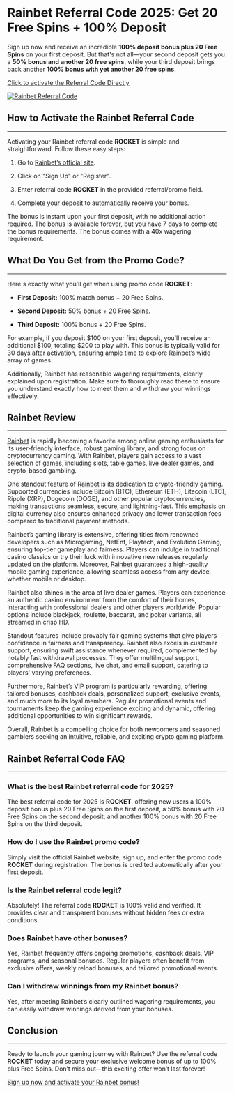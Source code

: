 # Rainbet Referral Code 2025: Get 20 Free Spins + 100% Deposit

Sign up now and receive an incredible **100% deposit bonus plus 20 Free Spins** on your first deposit. But that's not all—your second deposit gets you a **50% bonus and another 20 free spins**, while your third deposit brings back another **100% bonus with yet another 20 free spins**.

[Click to activate the Referral Code Directly](https://rebrand.ly/rainbet)

[![Rainbet Referral Code](https://i.imgur.com/gK1sJM5.png)](https://rebrand.ly/rainbet)

## How to Activate the Rainbet Referral Code
-----------------------------------------

Activating your Rainbet referral code **ROCKET** is simple and straightforward. Follow these easy steps:

1.  Go to [Rainbet’s official site](https://rebrand.ly/rainbet).
    
2.  Click on "Sign Up" or "Register".
    
3.  Enter referral code **ROCKET** in the provided referral/promo field.
    
4.  Complete your deposit to automatically receive your bonus.
    

The bonus is instant upon your first deposit, with no additional action required. The bonus is available forever, but you have 7 days to complete the bonus requirements. The bonus comes with a 40x wagering requirement.

## What Do You Get from the Promo Code?
------------------------------------

Here's exactly what you’ll get when using promo code **ROCKET**:

*   **First Deposit:** 100% match bonus + 20 Free Spins.
    
*   **Second Deposit:** 50% bonus + 20 Free Spins.
    
*   **Third Deposit:** 100% bonus + 20 Free Spins.
    

For example, if you deposit $100 on your first deposit, you’ll receive an additional $100, totaling $200 to play with. This bonus is typically valid for 30 days after activation, ensuring ample time to explore Rainbet’s wide array of games.

Additionally, Rainbet has reasonable wagering requirements, clearly explained upon registration. Make sure to thoroughly read these to ensure you understand exactly how to meet them and withdraw your winnings effectively.

## Rainbet Review
--------------

[Rainbet](https://rebrand.ly/rainbet) is rapidly becoming a favorite among online gaming enthusiasts for its user-friendly interface, robust gaming library, and strong focus on cryptocurrency gaming. With Rainbet, players gain access to a vast selection of games, including slots, table games, live dealer games, and crypto-based gambling.

One standout feature of [Rainbet](https://rebrand.ly/rainbet) is its dedication to crypto-friendly gaming. Supported currencies include Bitcoin (BTC), Ethereum (ETH), Litecoin (LTC), Ripple (XRP), Dogecoin (DOGE), and other popular cryptocurrencies, making transactions seamless, secure, and lightning-fast. This emphasis on digital currency also ensures enhanced privacy and lower transaction fees compared to traditional payment methods.

Rainbet’s gaming library is extensive, offering titles from renowned developers such as Microgaming, NetEnt, Playtech, and Evolution Gaming, ensuring top-tier gameplay and fairness. Players can indulge in traditional casino classics or try their luck with innovative new releases regularly updated on the platform. Moreover, [Rainbet](https://rebrand.ly/rainbet) guarantees a high-quality mobile gaming experience, allowing seamless access from any device, whether mobile or desktop.

Rainbet also shines in the area of live dealer games. Players can experience an authentic casino environment from the comfort of their homes, interacting with professional dealers and other players worldwide. Popular options include blackjack, roulette, baccarat, and poker variants, all streamed in crisp HD.

Standout features include provably fair gaming systems that give players confidence in fairness and transparency. Rainbet also excels in customer support, ensuring swift assistance whenever required, complemented by notably fast withdrawal processes. They offer multilingual support, comprehensive FAQ sections, live chat, and email support, catering to players' varying preferences.

Furthermore, Rainbet’s VIP program is particularly rewarding, offering tailored bonuses, cashback deals, personalized support, exclusive events, and much more to its loyal members. Regular promotional events and tournaments keep the gaming experience exciting and dynamic, offering additional opportunities to win significant rewards.

Overall, Rainbet is a compelling choice for both newcomers and seasoned gamblers seeking an intuitive, reliable, and exciting crypto gaming platform.

## Rainbet Referral Code FAQ
-------------------------

### What is the best Rainbet referral code for 2025?

The best referral code for 2025 is **ROCKET**, offering new users a 100% deposit bonus plus 20 Free Spins on the first deposit, a 50% bonus with 20 Free Spins on the second deposit, and another 100% bonus with 20 Free Spins on the third deposit.

### How do I use the Rainbet promo code?

Simply visit the official Rainbet website, sign up, and enter the promo code **ROCKET** during registration. The bonus is credited automatically after your first deposit.

### Is the Rainbet referral code legit?

Absolutely! The referral code **ROCKET** is 100% valid and verified. It provides clear and transparent bonuses without hidden fees or extra conditions.

### Does Rainbet have other bonuses?

Yes, Rainbet frequently offers ongoing promotions, cashback deals, VIP programs, and seasonal bonuses. Regular players often benefit from exclusive offers, weekly reload bonuses, and tailored promotional events.

### Can I withdraw winnings from my Rainbet bonus?

Yes, after meeting Rainbet’s clearly outlined wagering requirements, you can easily withdraw winnings derived from your bonuses.

## Conclusion
----------

Ready to launch your gaming journey with Rainbet? Use the referral code **ROCKET** today and secure your exclusive welcome bonus of up to 100% plus Free Spins. Don’t miss out—this exciting offer won’t last forever!

[Sign up now and activate your Rainbet bonus!](https://rebrand.ly/rainbet)
